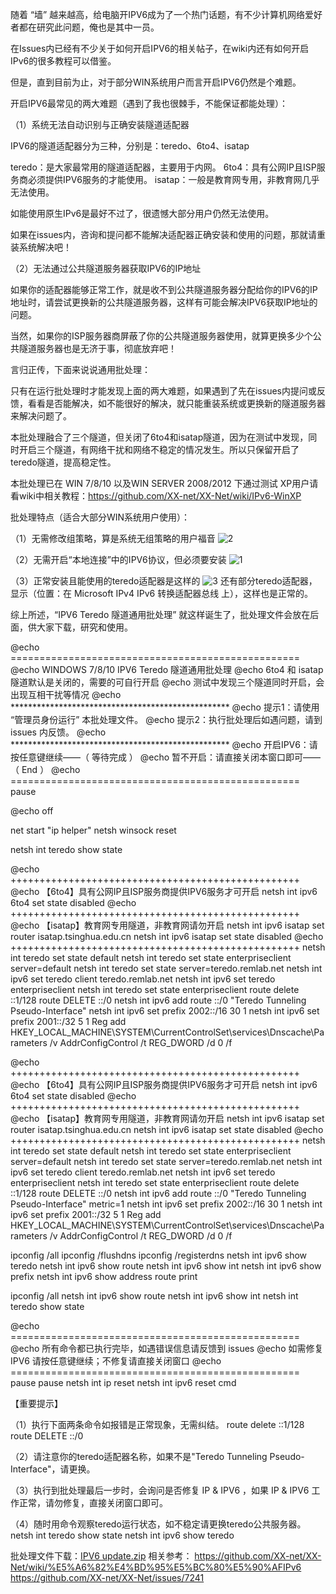 随着 “墙” 越来越高，给电脑开IPV6成为了一个热门话题，有不少计算机网络爱好者都在研究此问题，俺也是其中一员。

在Issues内已经有不少关于如何开启IPV6的相关帖子，在wiki内还有如何开启IPv6的很多教程可以借鉴。

但是，直到目前为止，对于部分WIN系统用户而言开启IPV6仍然是个难题。


开启IPV6最常见的两大难题（遇到了我也很棘手，不能保证都能处理）：

（1）系统无法自动识别与正确安装隧道适配器

IPV6的隧道适配器分为三种，分别是：teredo、6to4、isatap

teredo：是大家最常用的隧道适配器，主要用于内网。
6to4：具有公网IP且ISP服务商必须提供IPV6服务的才能使用。
isatap：一般是教育网专用，非教育网几乎无法使用。

如能使用原生IPv6是最好不过了，很遗憾大部分用户仍然无法使用。

如果在issues内，咨询和提问都不能解决适配器正确安装和使用的问题，那就请重装系统解决吧！

（2）无法通过公共隧道服务器获取IPV6的IP地址

如果你的适配器能够正常工作，就是收不到公共隧道服务器分配给你的IPV6的IP地址时，请尝试更换新的公共隧道服务器，这样有可能会解决IPV6获取IP地址的问题。

当然，如果你的ISP服务器商屏蔽了你的公共隧道服务器使用，就算更换多少个公共隧道服务器也是无济于事，彻底放弃吧！


言归正传，下面来说说通用批处理：

只有在运行批处理时才能发现上面的两大难题，如果遇到了先在issues内提问或反馈，看看是否能解决，如不能很好的解决，就只能重装系统或更换新的隧道服务器来解决问题了。

本批处理融合了三个隧道，但关闭了6to4和isatap隧道，因为在测试中发现，同时开启三个隧道，有网络干扰和网络不稳定的情况发生。所以只保留开启了teredo隧道，提高稳定性。

本批处理已在 WIN 7/8/10 以及WIN SERVER 2008/2012 下通过测试
XP用户请看wiki中相关教程：https://github.com/XX-net/XX-Net/wiki/IPv6-WinXP

批处理特点（适合大部分WIN系统用户使用）：

（1）无需修改组策略，算是系统无组策略的用户福音
![2](https://user-images.githubusercontent.com/19790792/32687545-ec96ba68-c6f9-11e7-907c-527d699e17af.jpg)

（2）无需开启“本地连接”中的IPV6协议，但必须要安装
![1](https://user-images.githubusercontent.com/19790792/32687548-f79b8ac4-c6f9-11e7-85c2-6cd2d150fe21.jpg)

（3）正常安装且能使用的teredo适配器是这样的
![3](https://user-images.githubusercontent.com/19790792/32687597-00fd8526-c6fb-11e7-9403-db88c965b999.jpg)
还有部分teredo适配器，显示（位置：在 Microsoft IPv4 IPv6 转换适配器总线 上），这样也是正常的。

综上所述，“IPV6 Teredo 隧道通用批处理” 就这样诞生了，批处理文件会放在后面，供大家下载，研究和使用。

@echo ==================================================
@echo WINDOWS 7/8/10 IPV6 Teredo 隧道通用批处理
@echo 6to4 和 isatap 隧道默认是关闭的，需要的可自行开启
@echo 测试中发现三个隧道同时开启，会出现互相干扰等情况
@echo **************************************************
@echo 提示1：请使用 “管理员身份运行” 本批处理文件。
@echo 提示2：执行批处理后如遇问题，请到 issues 内反馈。
@echo **************************************************
@echo 开启IPV6：请按任意键继续——（ 等待完成 ）
@echo 暂不开启：请直接关闭本窗口即可——（ End ）
@echo ==================================================
pause

@echo off

net start "ip helper"
netsh winsock reset

netsh int teredo show state

@echo ++++++++++++++++++++++++++++++++++++++++++++++++++
@echo 【6to4】具有公网IP且ISP服务商提供IPV6服务才可开启
netsh int ipv6 6to4 set state disabled
@echo ++++++++++++++++++++++++++++++++++++++++++++++++++
@echo 【isatap】教育网专用隧道，非教育网请勿开启
netsh int ipv6 isatap set router isatap.tsinghua.edu.cn
netsh int ipv6 isatap set state disabled
@echo ++++++++++++++++++++++++++++++++++++++++++++++++++
netsh int teredo set state default
netsh int teredo set state enterpriseclient server=default
netsh int teredo set state server=teredo.remlab.net
netsh int ipv6 set teredo client teredo.remlab.net
netsh int ipv6 set teredo enterpriseclient
netsh int teredo set state enterpriseclient
route delete ::1/128
route DELETE ::/0
netsh int ipv6 add route ::/0 "Teredo Tunneling Pseudo-Interface"
netsh int ipv6 set prefix 2002::/16 30 1
netsh int ipv6 set prefix 2001::/32 5 1
Reg add HKEY_LOCAL_MACHINE\SYSTEM\CurrentControlSet\services\Dnscache\Parameters /v AddrConfigControl /t REG_DWORD /d 0 /f

@echo ++++++++++++++++++++++++++++++++++++++++++++++++++
@echo 【6to4】具有公网IP且ISP服务商提供IPV6服务才可开启
netsh int ipv6 6to4 set state disabled
@echo ++++++++++++++++++++++++++++++++++++++++++++++++++
@echo 【isatap】教育网专用隧道，非教育网请勿开启
netsh int ipv6 isatap set router isatap.tsinghua.edu.cn
netsh int ipv6 isatap set state disabled
@echo ++++++++++++++++++++++++++++++++++++++++++++++++++
netsh int teredo set state default
netsh int teredo set state enterpriseclient server=default
netsh int teredo set state server=teredo.remlab.net
netsh int ipv6 set teredo client teredo.remlab.net
netsh int ipv6 set teredo enterpriseclient
netsh int teredo set state enterpriseclient
route delete ::1/128
route DELETE ::/0
netsh int ipv6 add route ::/0 "Teredo Tunneling Pseudo-Interface" metric=1
netsh int ipv6 set prefix 2002::/16 30 1
netsh int ipv6 set prefix 2001::/32 5 1
Reg add HKEY_LOCAL_MACHINE\SYSTEM\CurrentControlSet\services\Dnscache\Parameters /v AddrConfigControl /t REG_DWORD /d 0 /f

ipconfig /all
ipconfig /flushdns
ipconfig /registerdns
netsh int ipv6 show teredo
netsh int ipv6 show route
netsh int ipv6 show int
netsh int ipv6 show prefix
netsh int ipv6 show address
route print

ipconfig /all
netsh int ipv6 show route
netsh int ipv6 show int
netsh int teredo show state

@echo ==================================================
@echo 所有命令都已执行完毕，如遇错误信息请反馈到 issues
@echo 如需修复 IPV6 请按任意键继续；不修复请直接关闭窗口
@echo ==================================================
pause
pause
netsh int ip reset
netsh int ipv6 reset
cmd


【重要提示】

（1）执行下面两条命令如报错是正常现象，无需纠结。
route delete ::1/128
route DELETE ::/0

（2）请注意你的teredo适配器名称，如果不是"Teredo Tunneling Pseudo-Interface"，请更换。

（3）执行到批处理最后一步时，会询问是否修复 IP & IPV6 ，如果 IP & IPV6 工作正常，请勿修复，直接关闭窗口即可。

（4）随时用命令观察teredo运行状态，如不稳定请更换teredo公共服务器。
netsh int teredo show state
netsh int ipv6 show teredo


批处理文件下载：[IPV6 update.zip](https://github.com/XX-net/XX-Net/files/1463573/IPV6.zip)
相关参考：
https://github.com/XX-net/XX-Net/wiki/%E5%A6%82%E4%BD%95%E5%BC%80%E5%90%AFIPv6
https://github.com/XX-net/XX-Net/issues/7241